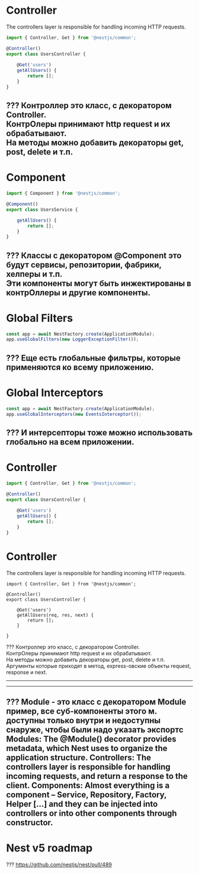 # Controller
The controllers layer is responsible for handling incoming HTTP requests.
```typescript
import { Controller, Get } from '@nestjs/common';

@Controller()
export class UsersController {
	
	@Get('users')
	getAllUsers() {
		return [];
	}
}
```
???
Контроллер это класс, с декоратором Controller.  
КонтрОлеры принимают http request и их обрабатывают.  
На методы можно добавить декораторы get, post, delete и т.п.
---
# Component

```typescript
import { Component } from '@nestjs/common';

@Component()
export class UsersService {

	getAllUsers() {
		return [];
	}
}
```
???
Классы с декоратором @Component это будут сервисы, репозитории, фабрики, хелперы и т.п.  
Эти компоненты могут быть инжектированы в контрОллеры и другие компоненты. 
---

# Global Filters
```typescript
const app = await NestFactory.create(ApplicationModule);
app.useGlobalFilters(new LoggerExceptionFilter());
```
???
Еще есть глобальные фильтры, которые применяются ко всему приложению.
---

# Global Interceptors
```typescript
const app = await NestFactory.create(ApplicationModule);
app.useGlobalInterceptors(new EventsInterceptor());
```
???
И интерсепторы тоже можно использовать глобально на всем приложении.
---

# Controller
```typescript
import { Controller, Get } from '@nestjs/common';

@Controller()
export class UsersController {
	
	@Get('users')
	getAllUsers() {
		return [];
	}
}
```

# Controller
The controllers layer is responsible for handling incoming HTTP requests.
```
import { Controller, Get } from '@nestjs/common';

@Controller()
export class UsersController {
    
    @Get('users')
    getAllUsers(req, res, next) {
    	return [];
    }

}
```
???
Контроллер это класс, с декоратором Controller.  
КонтрОлеры принимают http request и их обрабатывают.  
На методы можно добавить декораторы get, post, delete и т.п.
Аргументы которые приходят в метод, express-овские объекты request, response и next.


---

---

???
Module - это класс с декоратором Module пример, все суб-компоненты этого м. доступны только внутри и недоступны снаруже, чтобы были надо указать экспортс
Modules: The @Module() decorator provides metadata, which Nest uses to organize the application structure.
Controllers: The controllers layer is responsible for handling incoming requests, and return a response to the client.
Components: Almost everything is a component – Service, Repository, Factory, Helper […] and they can be injected into controllers or into other components through constructor.
---

# Nest v5 roadmap
???
https://github.com/nestjs/nest/pull/489